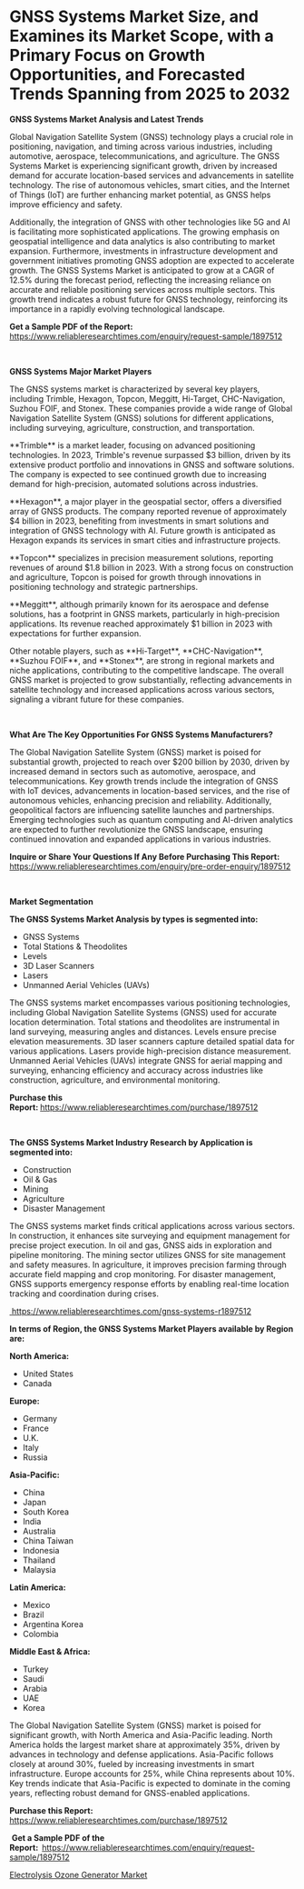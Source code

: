<p><h1>GNSS Systems Market Size, and Examines its Market Scope, with a Primary Focus on Growth Opportunities, and Forecasted Trends Spanning from 2025 to 2032</h1></p><p><strong>GNSS Systems Market Analysis and Latest Trends</strong></p>
<p><p>Global Navigation Satellite System (GNSS) technology plays a crucial role in positioning, navigation, and timing across various industries, including automotive, aerospace, telecommunications, and agriculture. The GNSS Systems Market is experiencing significant growth, driven by increased demand for accurate location-based services and advancements in satellite technology. The rise of autonomous vehicles, smart cities, and the Internet of Things (IoT) are further enhancing market potential, as GNSS helps improve efficiency and safety.</p><p>Additionally, the integration of GNSS with other technologies like 5G and AI is facilitating more sophisticated applications. The growing emphasis on geospatial intelligence and data analytics is also contributing to market expansion. Furthermore, investments in infrastructure development and government initiatives promoting GNSS adoption are expected to accelerate growth. The GNSS Systems Market is anticipated to grow at a CAGR of 12.5% during the forecast period, reflecting the increasing reliance on accurate and reliable positioning services across multiple sectors. This growth trend indicates a robust future for GNSS technology, reinforcing its importance in a rapidly evolving technological landscape.</p></p>
<p><strong>Get a Sample PDF of the Report:&nbsp;</strong> <a href="https://www.reliableresearchtimes.com/enquiry/request-sample/1897512?utm_campaign=2096&utm_medium=2&utm_source=Github&utm_content=ia&utm_term=16022025&utm_id=gnss-systems">https://www.reliableresearchtimes.com/enquiry/request-sample/1897512</a></p>
<p>&nbsp;</p>
<p><strong>GNSS Systems Major Market Players</strong></p>
<p><p>The GNSS systems market is characterized by several key players, including Trimble, Hexagon, Topcon, Meggitt, Hi-Target, CHC-Navigation, Suzhou FOIF, and Stonex. These companies provide a wide range of Global Navigation Satellite System (GNSS) solutions for different applications, including surveying, agriculture, construction, and transportation.</p><p>**Trimble** is a market leader, focusing on advanced positioning technologies. In 2023, Trimble's revenue surpassed $3 billion, driven by its extensive product portfolio and innovations in GNSS and software solutions. The company is expected to see continued growth due to increasing demand for high-precision, automated solutions across industries.</p><p>**Hexagon**, a major player in the geospatial sector, offers a diversified array of GNSS products. The company reported revenue of approximately $4 billion in 2023, benefiting from investments in smart solutions and integration of GNSS technology with AI. Future growth is anticipated as Hexagon expands its services in smart cities and infrastructure projects.</p><p>**Topcon** specializes in precision measurement solutions, reporting revenues of around $1.8 billion in 2023. With a strong focus on construction and agriculture, Topcon is poised for growth through innovations in positioning technology and strategic partnerships.</p><p>**Meggitt**, although primarily known for its aerospace and defense solutions, has a footprint in GNSS markets, particularly in high-precision applications. Its revenue reached approximately $1 billion in 2023 with expectations for further expansion.</p><p>Other notable players, such as **Hi-Target**, **CHC-Navigation**, **Suzhou FOIF**, and **Stonex**, are strong in regional markets and niche applications, contributing to the competitive landscape. The overall GNSS market is projected to grow substantially, reflecting advancements in satellite technology and increased applications across various sectors, signaling a vibrant future for these companies.</p></p>
<p>&nbsp;</p>
<p><strong>What Are The Key Opportunities For GNSS Systems Manufacturers?</strong></p>
<p><p>The Global Navigation Satellite System (GNSS) market is poised for substantial growth, projected to reach over $200 billion by 2030, driven by increased demand in sectors such as automotive, aerospace, and telecommunications. Key growth trends include the integration of GNSS with IoT devices, advancements in location-based services, and the rise of autonomous vehicles, enhancing precision and reliability. Additionally, geopolitical factors are influencing satellite launches and partnerships. Emerging technologies such as quantum computing and AI-driven analytics are expected to further revolutionize the GNSS landscape, ensuring continued innovation and expanded applications in various industries.</p></p>
<p><strong>Inquire or Share Your Questions If Any Before Purchasing This Report:</strong> <a href="https://www.reliableresearchtimes.com/enquiry/pre-order-enquiry/1897512?utm_campaign=2096&utm_medium=2&utm_source=Github&utm_content=ia&utm_term=16022025&utm_id=gnss-systems">https://www.reliableresearchtimes.com/enquiry/pre-order-enquiry/1897512</a></p>
<p>&nbsp;</p>
<p><strong>Market Segmentation</strong></p>
<p><strong>The GNSS Systems Market Analysis by types is segmented into:</strong></p>
<p><ul><li>GNSS Systems</li><li>Total Stations & Theodolites</li><li>Levels</li><li>3D Laser Scanners</li><li>Lasers</li><li>Unmanned Aerial Vehicles (UAVs)</li></ul></p>
<p><p>The GNSS systems market encompasses various positioning technologies, including Global Navigation Satellite Systems (GNSS) used for accurate location determination. Total stations and theodolites are instrumental in land surveying, measuring angles and distances. Levels ensure precise elevation measurements. 3D laser scanners capture detailed spatial data for various applications. Lasers provide high-precision distance measurement. Unmanned Aerial Vehicles (UAVs) integrate GNSS for aerial mapping and surveying, enhancing efficiency and accuracy across industries like construction, agriculture, and environmental monitoring.</p></p>
<p><strong>Purchase this Report:&nbsp;</strong><a href="https://www.reliableresearchtimes.com/purchase/1897512?utm_campaign=2096&utm_medium=2&utm_source=Github&utm_content=ia&utm_term=16022025&utm_id=gnss-systems">https://www.reliableresearchtimes.com/purchase/1897512</a></p>
<p>&nbsp;</p>
<p><strong>The GNSS Systems Market Industry Research by Application is segmented into:</strong></p>
<p><ul><li>Construction</li><li>Oil & Gas</li><li>Mining</li><li>Agriculture</li><li>Disaster Management</li></ul></p>
<p><p>The GNSS systems market finds critical applications across various sectors. In construction, it enhances site surveying and equipment management for precise project execution. In oil and gas, GNSS aids in exploration and pipeline monitoring. The mining sector utilizes GNSS for site management and safety measures. In agriculture, it improves precision farming through accurate field mapping and crop monitoring. For disaster management, GNSS supports emergency response efforts by enabling real-time location tracking and coordination during crises.</p></p>
<p><a href="https://www.reliableresearchtimes.com/gnss-systems-r1897512?utm_campaign=2096&utm_medium=2&utm_source=Github&utm_content=ia&utm_term=16022025&utm_id=gnss-systems">&nbsp;https://www.reliableresearchtimes.com/gnss-systems-r1897512</a></p>
<p><strong>In terms of Region, the GNSS Systems Market Players available by Region are:</strong></p>
<p>
    <p> <strong> North America: </strong>
        <ul>
            <li>United States</li>
            <li>Canada</li>
        </ul>
        </p> 
    <p> <strong> Europe: </strong>
        <ul>
            <li>Germany</li>
            <li>France</li>
            <li>U.K.</li>
            <li>Italy</li>
            <li>Russia</li>
        </ul>
        </p> 
    <p> <strong> Asia-Pacific: </strong>
        <ul>
            <li>China</li>
            <li>Japan</li>
            <li>South Korea</li>
            <li>India</li>
            <li>Australia</li>
            <li>China Taiwan</li>
            <li>Indonesia</li>
            <li>Thailand</li>
            <li>Malaysia</li>
        </ul>
        </p> 
    <p> <strong> Latin America: </strong>
        <ul>
            <li>Mexico</li>
            <li>Brazil</li>
            <li>Argentina Korea</li>
            <li>Colombia</li>
        </ul>
        </p> 
    <p> <strong> Middle East & Africa: </strong>
        <ul>
            <li>Turkey</li>
            <li>Saudi</li>
            <li>Arabia</li>
            <li>UAE</li>
            <li>Korea</li>
        </ul>
    </p>
    </p>
<p><p>The Global Navigation Satellite System (GNSS) market is poised for significant growth, with North America and Asia-Pacific leading. North America holds the largest market share at approximately 35%, driven by advances in technology and defense applications. Asia-Pacific follows closely at around 30%, fueled by increasing investments in smart infrastructure. Europe accounts for 25%, while China represents about 10%. Key trends indicate that Asia-Pacific is expected to dominate in the coming years, reflecting robust demand for GNSS-enabled applications.</p></p>
<p><strong>Purchase this Report: </strong><a href="https://www.reliableresearchtimes.com/purchase/1897512?utm_campaign=2096&utm_medium=2&utm_source=Github&utm_content=ia&utm_term=16022025&utm_id=gnss-systems">https://www.reliableresearchtimes.com/purchase/1897512</a></p>
<p>&nbsp;<strong>Get a Sample PDF of the Report:&nbsp;&nbsp;</strong><a href="https://www.reliableresearchtimes.com/enquiry/request-sample/1897512?utm_campaign=2096&utm_medium=2&utm_source=Github&utm_content=ia&utm_term=16022025&utm_id=gnss-systems">https://www.reliableresearchtimes.com/enquiry/request-sample/1897512</a></p>
<p><strong></strong></p>
<p><p><a href="https://github.com/NarcisoFerry/Market-Research-Report-List-1/blob/main/electrolysis-ozone-generator-market.md?utm_campaign=2096&utm_medium=2&utm_source=Github&utm_content=ia&utm_term=16022025&utm_id=gnss-systems">Electrolysis Ozone Generator Market</a></p></p>